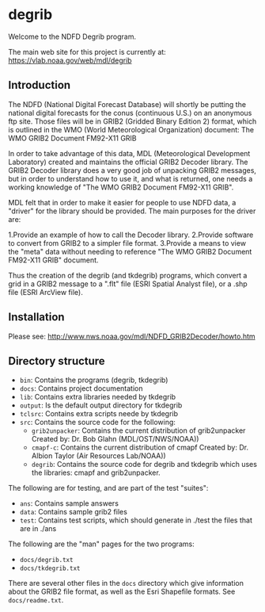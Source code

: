 # degrib

Welcome to the NDFD Degrib program.

The main web site for this project is currently at:
https://vlab.noaa.gov/web/mdl/degrib

## Introduction

The NDFD (National Digital Forecast Database) will shortly be putting the
national digital forecasts for the conus (continuous U.S.) on an anonymous
ftp site.  Those files will be in GRIB2 (Gridded Binary Edition 2) format,
which is outlined in the WMO (World Meteorological Organization) document:
The WMO GRIB2 Document FM92-X11 GRIB

In order to take advantage of this data, MDL (Meteorological Development
Laboratory) created and maintains the official GRIB2 Decoder library. The GRIB2
Decoder library does a very good job of unpacking GRIB2 messages, but in order
to understand how to use it, and what is returned, one needs a working
knowledge of "The WMO GRIB2 Document FM92-X11 GRIB".

MDL felt that in order to make it easier for people to use NDFD data, a
"driver" for the library should be provided. The main purposes for the
driver are:

  1.Provide an example of how to call the Decoder library.
  2.Provide software to convert from GRIB2 to a simpler file format.
  3.Provide a means to view the "meta" data without needing to reference
    "The WMO GRIB2 Document FM92-X11 GRIB" document.

Thus the creation of the degrib (and tkdegrib) programs, which convert a grid
in a GRIB2 message to a ".flt" file (ESRI Spatial Analyst file), or a .shp
file (ESRI ArcView file).

## Installation

Please see:
http://www.nws.noaa.gov/mdl/NDFD_GRIB2Decoder/howto.htm

## Directory structure

- `bin`: Contains the programs (degrib, tkdegrib)
- `docs`: Contains project documentation
- `lib`: Contains extra libraries needed by tkdegrib
- `output`: Is the default output directory for tkdegrib
- `tclsrc`: Contains extra scripts neede by tkdegrib
- `src`: Contains the source code for the following:
  - `grib2unpacker`: Contains the current distribution of grib2unpacker
        Created by: Dr. Bob Glahn (MDL/OST/NWS/NOAA))
  - `cmapf-c`: Contains the current distribution of cmapf
        Created by: Dr. Albion Taylor (Air Resources Lab/NOAA))
  - `degrib`: Contains the source code for degrib and tkdegrib
        which uses the libraries: cmapf and grib2unpacker.

The following are for testing, and are part of the test "suites":

- `ans`: Contains sample answers
- `data`: Contains sample grib2 files
- `test`: Contains test scripts, which should generate in ./test the files
          that are in ./ans

The following are the "man" pages for the two programs:

- `docs/degrib.txt`
- `docs/tkdegrib.txt`

There are several other files in the `docs` directory which give information
about the GRIB2 file format, as well as the Esri Shapefile formats.  See
`docs/readme.txt`.
